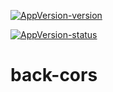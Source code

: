 [![AppVersion-version](https://img.shields.io/badge/AppVersion-1.1.0-brightgreen.svg?style=flat)](https://github.com/delvedor/appversion?#version)

[![AppVersion-status](https://img.shields.io/badge/Status-alpha%202-brightgreen.svg?style=flat)](https://github.com/delvedor/appversion?#status)

# back-cors
